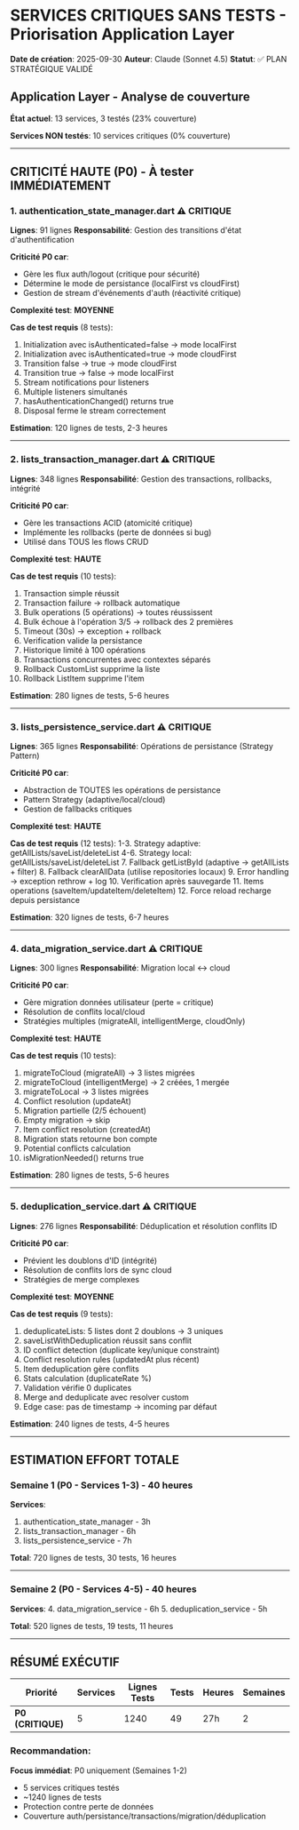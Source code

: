 # SERVICES CRITIQUES SANS TESTS - Priorisation Application Layer

**Date de création**: 2025-09-30
**Auteur**: Claude (Sonnet 4.5)
**Statut**: ✅ PLAN STRATÉGIQUE VALIDÉ

## Application Layer - Analyse de couverture

**État actuel**: 13 services, 3 testés (23% couverture)

**Services NON testés**: 10 services critiques (0% couverture)

---

## CRITICITÉ HAUTE (P0) - À tester IMMÉDIATEMENT

### 1. **authentication_state_manager.dart** ⚠️ CRITIQUE

**Lignes**: 91 lignes
**Responsabilité**: Gestion des transitions d'état d'authentification

**Criticité P0 car**:
- Gère les flux auth/logout (critique pour sécurité)
- Détermine le mode de persistance (localFirst vs cloudFirst)
- Gestion de stream d'événements d'auth (réactivité critique)

**Complexité test**: **MOYENNE**

**Cas de test requis** (8 tests):
1. Initialization avec isAuthenticated=false → mode localFirst
2. Initialization avec isAuthenticated=true → mode cloudFirst
3. Transition false → true → mode cloudFirst
4. Transition true → false → mode localFirst
5. Stream notifications pour listeners
6. Multiple listeners simultanés
7. hasAuthenticationChanged() returns true
8. Disposal ferme le stream correctement

**Estimation**: 120 lignes de tests, 2-3 heures

---

### 2. **lists_transaction_manager.dart** ⚠️ CRITIQUE

**Lignes**: 348 lignes
**Responsabilité**: Gestion des transactions, rollbacks, intégrité

**Criticité P0 car**:
- Gère les transactions ACID (atomicité critique)
- Implémente les rollbacks (perte de données si bug)
- Utilisé dans TOUS les flows CRUD

**Complexité test**: **HAUTE**

**Cas de test requis** (10 tests):
1. Transaction simple réussit
2. Transaction failure → rollback automatique
3. Bulk operations (5 opérations) → toutes réussissent
4. Bulk échoue à l'opération 3/5 → rollback des 2 premières
5. Timeout (30s) → exception + rollback
6. Verification valide la persistance
7. Historique limité à 100 opérations
8. Transactions concurrentes avec contextes séparés
9. Rollback CustomList supprime la liste
10. Rollback ListItem supprime l'item

**Estimation**: 280 lignes de tests, 5-6 heures

---

### 3. **lists_persistence_service.dart** ⚠️ CRITIQUE

**Lignes**: 365 lignes
**Responsabilité**: Opérations de persistance (Strategy Pattern)

**Criticité P0 car**:
- Abstraction de TOUTES les opérations de persistance
- Pattern Strategy (adaptive/local/cloud)
- Gestion de fallbacks critiques

**Complexité test**: **HAUTE**

**Cas de test requis** (12 tests):
1-3. Strategy adaptive: getAllLists/saveList/deleteList
4-6. Strategy local: getAllLists/saveList/deleteList
7. Fallback getListById (adaptive → getAllLists + filter)
8. Fallback clearAllData (utilise repositories locaux)
9. Error handling → exception rethrow + log
10. Verification après sauvegarde
11. Items operations (saveItem/updateItem/deleteItem)
12. Force reload recharge depuis persistance

**Estimation**: 320 lignes de tests, 6-7 heures

---

### 4. **data_migration_service.dart** ⚠️ CRITIQUE

**Lignes**: 300 lignes
**Responsabilité**: Migration local ↔ cloud

**Criticité P0 car**:
- Gère migration données utilisateur (perte = critique)
- Résolution de conflits local/cloud
- Stratégies multiples (migrateAll, intelligentMerge, cloudOnly)

**Complexité test**: **HAUTE**

**Cas de test requis** (10 tests):
1. migrateToCloud (migrateAll) → 3 listes migrées
2. migrateToCloud (intelligentMerge) → 2 créées, 1 mergée
3. migrateToLocal → 3 listes migrées
4. Conflict resolution (updateAt)
5. Migration partielle (2/5 échouent)
6. Empty migration → skip
7. Item conflict resolution (createdAt)
8. Migration stats retourne bon compte
9. Potential conflicts calculation
10. isMigrationNeeded() returns true

**Estimation**: 280 lignes de tests, 5-6 heures

---

### 5. **deduplication_service.dart** ⚠️ CRITIQUE

**Lignes**: 276 lignes
**Responsabilité**: Déduplication et résolution conflits ID

**Criticité P0 car**:
- Prévient les doublons d'ID (intégrité)
- Résolution de conflits lors de sync cloud
- Stratégies de merge complexes

**Complexité test**: **MOYENNE**

**Cas de test requis** (9 tests):
1. deduplicateLists: 5 listes dont 2 doublons → 3 uniques
2. saveListWithDeduplication réussit sans conflit
3. ID conflict detection (duplicate key/unique constraint)
4. Conflict resolution rules (updatedAt plus récent)
5. Item deduplication gère conflits
6. Stats calculation (duplicateRate %)
7. Validation vérifie 0 duplicates
8. Merge and deduplicate avec resolver custom
9. Edge case: pas de timestamp → incoming par défaut

**Estimation**: 240 lignes de tests, 4-5 heures

---

## ESTIMATION EFFORT TOTALE

### **Semaine 1 (P0 - Services 1-3)** - 40 heures

**Services**:
1. authentication_state_manager - 3h
2. lists_transaction_manager - 6h
3. lists_persistence_service - 7h

**Total**: 720 lignes de tests, 30 tests, 16 heures

---

### **Semaine 2 (P0 - Services 4-5)** - 40 heures

**Services**:
4. data_migration_service - 6h
5. deduplication_service - 5h

**Total**: 520 lignes de tests, 19 tests, 11 heures

---

## RÉSUMÉ EXÉCUTIF

| Priorité | Services | Lignes Tests | Tests | Heures | Semaines |
|----------|----------|--------------|-------|--------|----------|
| **P0 (CRITIQUE)** | 5 | 1240 | 49 | 27h | 2 |

### Recommandation:

**Focus immédiat**: P0 uniquement (Semaines 1-2)
- 5 services critiques testés
- ~1240 lignes de tests
- Protection contre perte de données
- Couverture auth/persistance/transactions/migration/déduplication